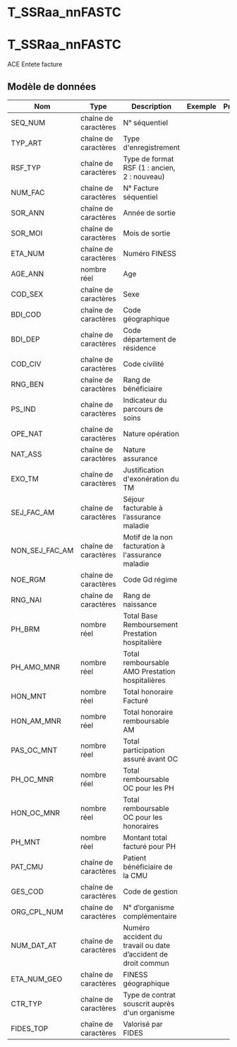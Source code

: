 # T_SSRaa_nnFASTC

<!-- ATTENTION : Ne pas supprimer ou modifier la ligne ci-dessous -->
# T_SSRaa_nnFASTC

ACE Entete facture


## Modèle de données

|Nom|Type|Description|Exemple|Propriétés|
|-|-|-|-|-|
|SEQ_NUM|chaîne de caractères|N° séquentiel|||
|TYP_ART|chaîne de caractères|Type d'enregistrement|||
|RSF_TYP|chaîne de caractères|Type de format RSF (1 : ancien, 2 : nouveau)|||
|NUM_FAC|chaîne de caractères|N° Facture séquentiel|||
|SOR_ANN|chaîne de caractères|Année de sortie|||
|SOR_MOI|chaîne de caractères|Mois de sortie|||
|ETA_NUM|chaîne de caractères|Numéro FINESS|||
|AGE_ANN|nombre réel|Age|||
|COD_SEX|chaîne de caractères|Sexe|||
|BDI_COD|chaîne de caractères|Code géographique|||
|BDI_DEP|chaîne de caractères|Code département de résidence|||
|COD_CIV|chaîne de caractères|Code civilité|||
|RNG_BEN|chaîne de caractères|Rang de bénéficiaire|||
|PS_IND|chaîne de caractères|Indicateur du parcours de soins|||
|OPE_NAT|chaîne de caractères|Nature opération|||
|NAT_ASS|chaîne de caractères|Nature assurance|||
|EXO_TM|chaîne de caractères|Justification d'exonération du TM|||
|SEJ_FAC_AM|chaîne de caractères|Séjour facturable à l’assurance maladie|||
|NON_SEJ_FAC_AM|chaîne de caractères|Motif de la non facturation à l'assurance maladie|||
|NOE_RGM|chaîne de caractères|Code Gd régime|||
|RNG_NAI|chaîne de caractères|Rang de naissance|||
|PH_BRM|nombre réel|Total Base Remboursement Prestation hospitalière|||
|PH_AMO_MNR|nombre réel|Total remboursable AMO Prestation hospitalières|||
|HON_MNT|nombre réel|Total honoraire Facturé|||
|HON_AM_MNR|nombre réel|Total honoraire remboursable AM|||
|PAS_OC_MNT|nombre réel|Total participation assuré avant OC|||
|PH_OC_MNR|nombre réel|Total remboursable OC pour les PH|||
|HON_OC_MNR|nombre réel|Total remboursable OC pour les honoraires|||
|PH_MNT|nombre réel|Montant total facturé pour PH|||
|PAT_CMU|chaîne de caractères|Patient bénéficiaire de la CMU|||
|GES_COD|chaîne de caractères|Code de gestion|||
|ORG_CPL_NUM|chaîne de caractères|N° d’organisme complémentaire|||
|NUM_DAT_AT|chaîne de caractères|Numéro accident du travail ou date d’accident de droit commun|||
|ETA_NUM_GEO|chaîne de caractères|FINESS géographique|||
|CTR_TYP|chaîne de caractères|Type de contrat souscrit auprès d'un organisme|||
|FIDES_TOP|chaîne de caractères|Valorisé par FIDES|||

<!-- ATTENTION : Ne pas supprimer ou modifier la ligne ci-dessus -->
